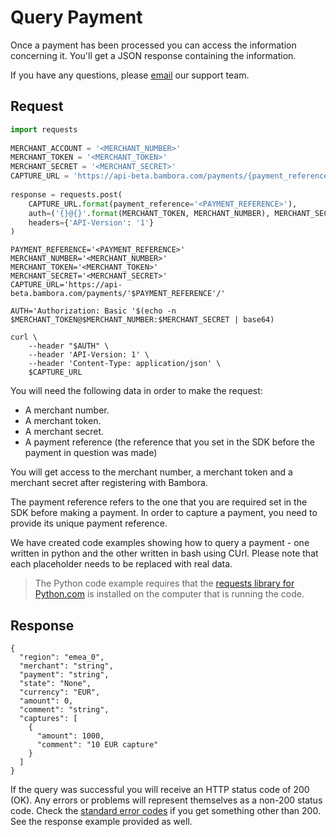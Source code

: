 # Query Payment
Once a payment has been processed you can access the information concerning it. You'll get a JSON response containing the information.

If you have any questions, please [email](mailto:sdk@bambora.com) our support team.


## Request

```python
import requests
​
MERCHANT_ACCOUNT = '<MERCHANT_NUMBER>'
MERCHANT_TOKEN = '<MERCHANT_TOKEN>'
MERCHANT_SECRET = '<MERCHANT_SECRET>'
CAPTURE_URL = 'https://api-beta.bambora.com/payments/{payment_reference}/'
​
response = requests.post(
    CAPTURE_URL.format(payment_reference='<PAYMENT_REFERENCE>'),
    auth=('{}@{}'.format(MERCHANT_TOKEN, MERCHANT_NUMBER), MERCHANT_SECRET),
    headers={'API-Version': '1'}
)
```

```shell
PAYMENT_REFERENCE='<PAYMENT_REFERENCE>'
MERCHANT_NUMBER='<MERCHANT_NUMBER>'
MERCHANT_TOKEN='<MERCHANT_TOKEN>'
MERCHANT_SECRET='<MERCHANT_SECRET>'
CAPTURE_URL='https://api-beta.bambora.com/payments/'$PAYMENT_REFERENCE'/'
​
AUTH='Authorization: Basic '$(echo -n $MERCHANT_TOKEN@$MERCHANT_NUMBER:$MERCHANT_SECRET | base64)
​
curl \
    --header "$AUTH" \
    --header 'API-Version: 1' \
    --header 'Content-Type: application/json' \
    $CAPTURE_URL
```

You will need the following data in order to make the request:

  * A merchant number.
  * A merchant token.
  * A merchant secret.
  * A payment reference (the reference that you set in the SDK before the payment in question was made)

You will get access to the merchant number, a merchant token and a merchant secret after registering with Bambora.

The payment reference refers to the one that you are required set in the SDK before making a payment. In order to capture a payment, you need to provide its unique payment reference.

We have created code examples showing how to query a payment - one written in python and the other written in bash using CUrl. Please note that each placeholder needs to be replaced with real data.


> The Python code example requires that the [requests library for Python.com](https://github.com/kennethreitz/requests/) is installed on the computer that is running the code.

## Response

```Response
{
  "region": "emea_0",
  "merchant": "string",
  "payment": "string",
  "state": "None",
  "currency": "EUR",
  "amount": 0,
  "comment": "string",
  "captures": [
    {
      "amount": 1000,
      "comment": "10 EUR capture"
    }
  ]
}
```

If the query was successful you will receive an HTTP status code of 200 (OK). Any errors or problems will represent themselves as a non-200 status code. Check the [standard error codes](./api.html#errors) if you get something other than 200. See the response example provided as well.
